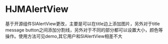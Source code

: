HJMAlertView
============

基于开源组件SIAlertView更改，主要是可以在title边上添加图片，另外对于title  message  button之间添加分割线，另外对于不同的部分都可以设置大小，颜色等操作。使用方法可见demo,其它用户和SIAlertView相差不大

